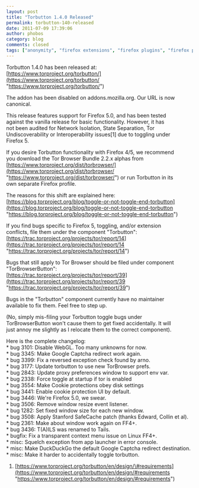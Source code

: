 ```yaml
---
layout: post
title: "Torbutton 1.4.0 Released"
permalink: torbutton-140-released
date: 2011-07-09 17:39:06
author: phobos
category: blog
comments: closed
tags: ["anonymity", "firefox extensions", "firefox plugins", "firefox privacy", "torbutton"]
---
```


Torbutton 1.4.0 has been released at:  
 [https://www.torproject.org/torbutton/](https://www.torproject.org/torbutton/ "https://www.torproject.org/torbutton/")

The addon has been disabled on addons.mozilla.org. Our URL is now  
 canonical.

This release features support for Firefox 5.0, and has been tested  
 against the vanilla release for basic functionality. However, it has  
 not been audited for Network Isolation, State Separation, Tor  
 Undiscoverability or Interoperability issues[1] due to toggling under  
 Firefox 5.

If you desire Torbutton functionality with Firefox 4/5, we recommend  
 you download the Tor Browser Bundle 2.2.x alphas from  
 [https://www.torproject.org/dist/torbrowser/](https://www.torproject.org/dist/torbrowser/ "https://www.torproject.org/dist/torbrowser/") or run Torbutton in its  
 own separate Firefox profile.

The reasons for this shift are explained here:  
 [https://blog.torproject.org/blog/toggle-or-not-toggle-end-torbutton](https://blog.torproject.org/blog/toggle-or-not-toggle-end-torbutton "https://blog.torproject.org/blog/toggle-or-not-toggle-end-torbutton")

If you find bugs specific to Firefox 5, toggling, and/or extension  
 conflicts, file them under the component "Torbutton":  
 [https://trac.torproject.org/projects/tor/report/14](https://trac.torproject.org/projects/tor/report/14 "https://trac.torproject.org/projects/tor/report/14")

Bugs that still apply to Tor Browser should be filed under component  
 "TorBrowserButton":  
 [https://trac.torproject.org/projects/tor/report/39](https://trac.torproject.org/projects/tor/report/39 "https://trac.torproject.org/projects/tor/report/39")

Bugs in the "Torbutton" component currently have no maintainer  
 available to fix them. Feel free to step up.

(No, simply mis-filing your Torbutton toggle bugs under  
 TorBrowserButton won't cause them to get fixed accidentally. It will  
 just annoy me slightly as I relocate them to the correct component).

Here is the complete changelog:  
 \* bug 3101: Disable WebGL. Too many unknowns for now.  
 \* bug 3345: Make Google Captcha redirect work again.  
 \* bug 3399: Fix a reversed exception check found by arno.  
 \* bug 3177: Update torbutton to use new TorBrowser prefs.  
 \* bug 2843: Update proxy preferences window to support env var.  
 \* bug 2338: Force toggle at startup if tor is enabled  
 \* bug 3554: Make Cookie protections obey disk settings  
 \* bug 3441: Enable cookie protection UI by default.  
 \* bug 3446: We're Firefox 5.0, we swear.  
 \* bug 3506: Remove window resize event listener.  
 \* bug 1282: Set fixed window size for each new window.  
 \* bug 3508: Apply Stanford SafeCache patch (thanks Edward, Collin et al).  
 \* bug 2361: Make about window work again on FF4+.  
 \* bug 3436: T(A)ILS was renamed to Tails.  
 \* bugfix: Fix a transparent context menu issue on Linux FF4+.  
 \* misc: Squelch exception from app launcher in error console.  
 \* misc: Make DuckDuckGo the default Google Captcha redirect destination.  
 \* misc: Make it harder to accidentally toggle torbutton.

1. [https://www.torproject.org/torbutton/en/design/\#requirements](https://www.torproject.org/torbutton/en/design/#requirements "https://www.torproject.org/torbutton/en/design/#requirements")
